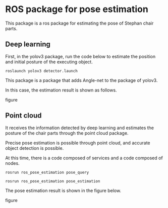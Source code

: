 # ROS package for pose estimation

This package is a ros package for estimating the pose of Stephan chair parts.

## Deep learning

First, in the yolov3 package, run the code below to estimate the position and initial posture of the executing object.

```
roslaunch yolov3 detector.launch
```
This package is a package that adds Angle-net to the package of yolov3.

In this case, the estimation result is shown as follows.

figure


## Point cloud

It receives the information detected by deep learning and estimates the posture of the chair parts through the point cloud package.

Precise pose estimation is possible through point cloud, and accurate object detection is possible.

At this time, there is a code composed of services and a code composed of nodes.

```
rosrun ros_pose_estimation pose_query
```
```
rosrun ros_pose_estimation pose_estimation
```

The pose estimation result is shown in the figure below.

figure
